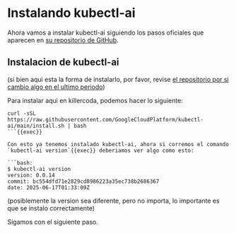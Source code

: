 # Instalando kubectl-ai

Ahora vamos a instalar kubectl-ai siguiendo los pasos oficiales que aparecen en [su repositorio de GitHub](https://github.com/GoogleCloudPlatform/kubectl-ai).

## Instalacion de kubectl-ai

(si bien aqui esta la forma de instalarlo, por favor, revise [el repositorio por si cambio algo en el ultimo periodo](https://github.com/GoogleCloudPlatform/kubectl-ai?tab=readme-ov-file#installation))

Para instalar aqui en killercoda, podemos hacer lo siguiente:

```bash:
curl -sSL https://raw.githubusercontent.com/GoogleCloudPlatform/kubectl-ai/main/install.sh | bash
```{{exec}}

Con esto ya tenemos instalado kubectl-ai, ahora si corremos el comando `kubectl-ai version`{{exec}} deberiamos ver algo como esto:

```bash:
$ kubectl-ai version
version: 0.0.14
commit: bc554dfd71e2829cd8986223a35ec738b2686367
date: 2025-06-17T01:33:09Z
```

(posiblemente la version sea diferente, pero no importa, lo importante es que se instalo correctamente)

Sigamos con el siguiente paso.

